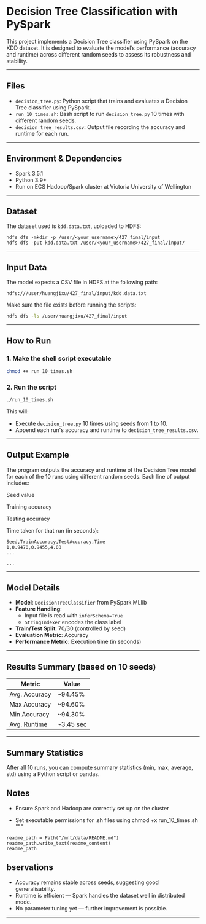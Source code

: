 
# Decision Tree Classification with PySpark

This project implements a Decision Tree classifier using PySpark on the KDD dataset. It is designed to evaluate the model’s performance (accuracy and runtime) across different random seeds to assess its robustness and stability.

---

## Files

- `decision_tree.py`: Python script that trains and evaluates a Decision Tree classifier using PySpark.  
- `run_10_times.sh`: Bash script to run `decision_tree.py` 10 times with different random seeds.  
- `decision_tree_results.csv`: Output file recording the accuracy and runtime for each run.

---

## Environment & Dependencies

- Spark 3.5.1
- Python 3.9+
- Run on ECS Hadoop/Spark cluster at Victoria University of Wellington

---
## Dataset

The dataset used is `kdd.data.txt`, uploaded to HDFS:
```
hdfs dfs -mkdir -p /user/<your_username>/427_final/input
hdfs dfs -put kdd.data.txt /user/<your_username>/427_final/input/
```
---

## Input Data

The model expects a CSV file in HDFS at the following path:

```
hdfs:///user/huangjixu/427_final/input/kdd.data.txt
```

Make sure the file exists before running the scripts:

```bash
hdfs dfs -ls /user/huangjixu/427_final/input
```

---

## How to Run

### 1. Make the shell script executable

```bash
chmod +x run_10_times.sh
```

### 2. Run the script

```bash
./run_10_times.sh
```

This will:
- Execute `decision_tree.py` 10 times using seeds from 1 to 10.  
- Append each run's accuracy and runtime to `decision_tree_results.csv`.

---

## Output Example

The program outputs the accuracy and runtime of the Decision Tree model for each of the 10 runs using different random seeds. Each line of output includes:

Seed value

Training accuracy

Testing accuracy

Time taken for that run (in seconds):

```
Seed,TrainAccuracy,TestAccuracy,Time
1,0.9470,0.9455,4.08
...

...
```

---

## Model Details

- **Model**: `DecisionTreeClassifier` from PySpark MLlib  
- **Feature Handling**:  
  - Input file is read with `inferSchema=True`  
  - `StringIndexer` encodes the class label  
- **Train/Test Split**: 70/30 (controlled by seed)  
- **Evaluation Metric**: Accuracy  
- **Performance Metric**: Execution time (in seconds)  

---

## Results Summary (based on 10 seeds)

| Metric         | Value        |
|----------------|--------------|
| Avg. Accuracy  | ~94.45%      |
| Max Accuracy   | ~94.60%      |
| Min Accuracy   | ~94.30%      |
| Avg. Runtime   | ~3.45 sec    |

---
## Summary Statistics
After all 10 runs, you can compute summary statistics (min, max, average, std) using a Python script or pandas.

## Notes
- Ensure Spark and Hadoop are correctly set up on the cluster

- Set executable permissions for .sh files using chmod +x run_10_times.sh
"""
```
readme_path = Path("/mnt/data/README.md")
readme_path.write_text(readme_content)
readme_path
```
## bservations

- Accuracy remains stable across seeds, suggesting good generalisability.  
- Runtime is efficient — Spark handles the dataset well in distributed mode.  
- No parameter tuning yet — further improvement is possible.

---



